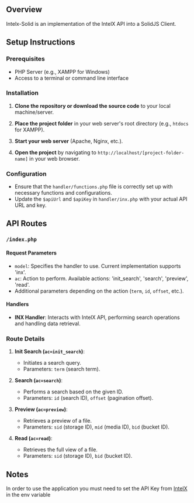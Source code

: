 
## Overview
Intelx-Solid is an implementation of the IntelX API into a SolidJS Client.

## Setup Instructions

### Prerequisites

- PHP Server (e.g., XAMPP for Windows)
- Access to a terminal or command line interface

### Installation

1. **Clone the repository or download the source code** to your local machine/server.

2. **Place the project folder** in your web server's root directory (e.g., `htdocs` for XAMPP).

3. **Start your web server** (Apache, Nginx, etc.).

4. **Open the project** by navigating to `http://localhost/[project-folder-name]` in your web browser.

### Configuration

- Ensure that the `handler/functions.php` file is correctly set up with necessary functions and configurations.
- Update the `$apiUrl` and `$apiKey` in `handler/inx.php` with your actual API URL and key.

## API Routes

### `/index.php`

#### Request Parameters

- `model`: Specifies the handler to use. Current implementation supports 'inx'.
- `ac`: Action to perform. Available actions: 'init_search', 'search', 'preview', 'read'.
- Additional parameters depending on the action (`term`, `id`, `offset`, etc.).

#### Handlers

- **INX Handler**: Interacts with IntelX API, performing search operations and handling data retrieval.

### Route Details

1. **Init Search (`ac=init_search`)**: 
   - Initiates a search query.
   - Parameters: `term` (search term).

2. **Search (`ac=search`)**:
   - Performs a search based on the given ID.
   - Parameters: `id` (search ID), `offset` (pagination offset).

3. **Preview (`ac=preview`)**:
   - Retrieves a preview of a file.
   - Parameters: `sid` (storage ID), `mid` (media ID), `bid` (bucket ID).

4. **Read (`ac=read`)**:
   - Retrieves the full view of a file.
   - Parameters: `sid` (storage ID), `bid` (bucket ID).

## Notes
In order to use the application you must need to set the API Key from [IntelX](https://intelx.io/) in the env variable
